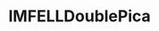 <!-- generated by markdown-notes-tree -->

# IMFELLDoublePica

<!-- optional markdown-notes-tree directory description starts here -->

<!-- optional markdown-notes-tree directory description ends here -->


